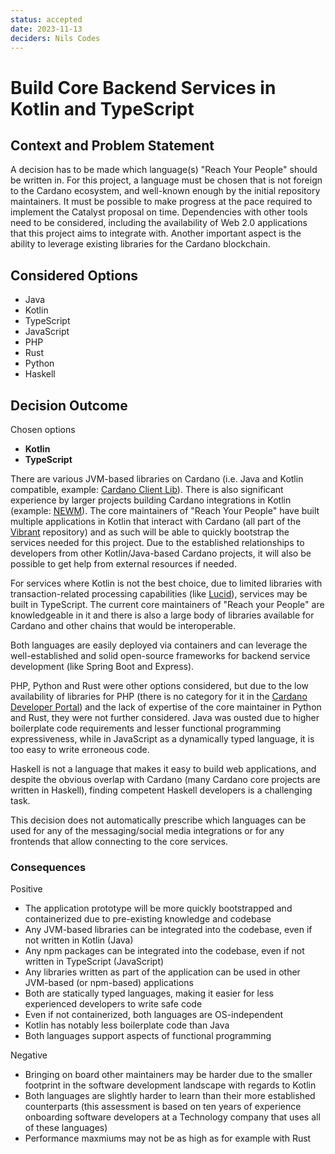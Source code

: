 ```yaml
---
status: accepted
date: 2023-11-13
deciders: Nils Codes
---
```

# Build Core Backend Services in Kotlin and TypeScript

## Context and Problem Statement

A decision has to be made which language(s) "Reach Your People" should be written in. For this project, a language must be chosen that is not foreign to the Cardano ecosystem, and well-known enough by the initial repository maintainers. It must be possible to make progress at the pace required to implement the Catalyst proposal on time. Dependencies with other tools need to be considered, including the availability of Web 2.0 applications that this project aims to integrate with. Another important aspect is the ability to leverage existing libraries for the Cardano blockchain.

## Considered Options

* Java
* Kotlin
* TypeScript
* JavaScript
* PHP
* Rust
* Python
* Haskell

## Decision Outcome

Chosen options
- **Kotlin**
- **TypeScript**

There are various JVM-based libraries on Cardano (i.e. Java and Kotlin compatible, example: [Cardano Client Lib](https://github.com/bloxbean/cardano-client-lib)). There is also significant experience by larger projects building Cardano integrations in Kotlin (example: [NEWM](https://github.com/projectNEWM)). The core maintainers of "Reach Your People" have built multiple applications in Kotlin that interact with Cardano (all part of the [Vibrant](https://github.com/nilscodes/hazelnet) repository) and as such will be able to quickly bootstrap the services needed for this project. Due to the established relationships to developers from other Kotlin/Java-based Cardano projects, it will also be possible to get help from external resources if needed.

For services where Kotlin is not the best choice, due to limited libraries with transaction-related processing capabilities (like [Lucid](https://lucid.spacebudz.io/)), services may be built in TypeScript. The current core maintainers of "Reach your People" are knowledgeable in it and there is also a large body of libraries available for Cardano and other chains that would be interoperable.

Both languages are easily deployed via containers and can leverage the well-established and solid open-source frameworks for backend service development (like Spring Boot and Express).

PHP, Python and Rust were other options considered, but due to the low availability of libraries for PHP (there is no category for it in the [Cardano Developer Portal](https://developers.cardano.org/tools)) and the lack of expertise of the core maintainer in Python and Rust, they were not further considered. Java was ousted due to higher boilerplate code requirements and lesser functional programming expressiveness, while in JavaScript as a dynamically typed language, it is too easy to write erroneous code.

Haskell is not a language that makes it easy to build web applications, and despite the obvious overlap with Cardano (many Cardano core projects are written in Haskell), finding competent Haskell developers is a challenging task.

This decision does not automatically prescribe which languages can be used for any of the messaging/social media integrations or for any frontends that allow connecting to the core services.

### Consequences

Positive

* The application prototype will be more quickly bootstrapped and containerized due to pre-existing knowledge and codebase
* Any JVM-based libraries can be integrated into the codebase, even if not written in Kotlin (Java)
* Any npm packages can be integrated into the codebase, even if not written in TypeScript (JavaScript)
* Any libraries written as part of the application can be used in other JVM-based (or npm-based) applications
* Both are statically typed languages, making it easier for less experienced developers to write safe code
* Even if not containerized, both languages are OS-independent
* Kotlin has notably less boilerplate code than Java
* Both languages support aspects of functional programming

Negative
* Bringing on board other maintainers may be harder due to the smaller footprint in the software development landscape with regards to Kotlin
* Both languages are slightly harder to learn than their more established counterparts (this assessment is based on ten years of experience onboarding software developers at a Technology company that uses all of these languages)
* Performance maxmiums may not be as high as for example with Rust
